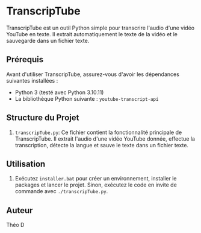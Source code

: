 # TranscripTube

TranscripTube est un outil Python simple pour transcrire l'audio d'une vidéo YouTube en texte. Il extrait automatiquement le texte de la vidéo et le sauvegarde dans un fichier texte.

## Prérequis

Avant d'utiliser TranscripTube, assurez-vous d'avoir les dépendances suivantes installées :

- Python 3 (testé avec Python 3.10.11)
- La bibliothèque Python suivante : `youtube-transcript-api`

## Structure du Projet

1. `transcripTube.py`: Ce fichier contient la fonctionnalité principale de TranscripTube. Il extrait l'audio d'une vidéo YouTube donnée, effectue la transcription, détecte la langue et sauve le texte dans un fichier texte.

## Utilisation

1. Exécutez `installer.bat` pour créer un environnement, installer le packages et lancer le projet. Sinon, exécutez le code en invite de commande avec `./transcripTube.py`.

## Auteur

Théo D

